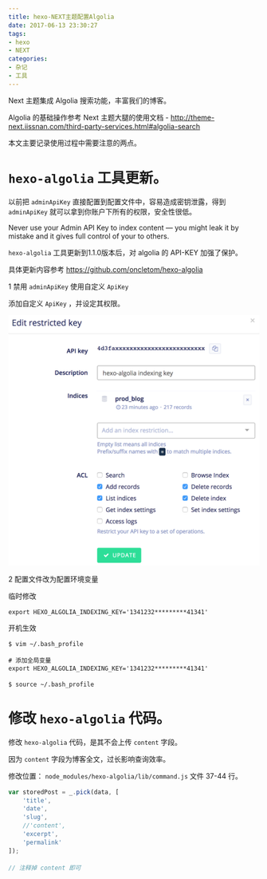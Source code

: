 ```yaml
---
title: hexo-NEXT主题配置Algolia
date: 2017-06-13 23:30:27
tags:
- hexo
- NEXT
categories:
- 杂记
- 工具
---
```


Next 主题集成 Algolia 搜索功能，丰富我们的博客。

Algolia 的基础操作参考 Next 主题大腿的使用文档 - http://theme-next.iissnan.com/third-party-services.html#algolia-search

本文主要记录使用过程中需要注意的两点。

<!-- more -->

# `hexo-algolia` 工具更新。

以前把 `adminApiKey` 直接配置到配置文件中，容易造成密钥泄露，得到 `adminApiKey` 就可以拿到你账户下所有的权限，安全性很低。

Never use your Admin API Key to index content — you might leak it by mistake and it gives full control of your to others.

`hexo-algolia` 工具更新到1.1.0版本后，对 algolia 的 API-KEY 加强了保护。

具体更新内容参考 https://github.com/oncletom/hexo-algolia

1 禁用 `adminApiKey` 使用自定义 `ApiKey`

添加自定义 `ApiKey` ，并设定其权限。

![](/images/algolia-write-key.png)

2 配置文件改为配置环境变量

临时修改

```text
export HEXO_ALGOLIA_INDEXING_KEY='1341232*********41341'
```

开机生效

```text
$ vim ~/.bash_profile

# 添加全局变量
export HEXO_ALGOLIA_INDEXING_KEY='1341232*********41341'

$ source ~/.bash_profile
```

# 修改 `hexo-algolia` 代码。

修改 `hexo-algolia` 代码，是其不会上传 `content` 字段。

因为 `content` 字段为博客全文，过长影响查询效率。

修改位置： `node_modules/hexo-algolia/lib/command.js`  文件 37-44 行。

```javascript
var storedPost = _.pick(data, [
    'title',
    'date',
    'slug',
    //'content',
    'excerpt',
    'permalink'
]);

// 注释掉 content 即可
```